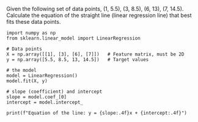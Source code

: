 Given the following set of data points, (1, 5.5), (3, 8.5), (6, 13), (7, 14.5). Calculate the equation of the straight line (linear regression line) that best fits these data points.
```
import numpy as np
from sklearn.linear_model import LinearRegression

# Data points
X = np.array([[1], [3], [6], [7]])   # Feature matrix, must be 2D
y = np.array([5.5, 8.5, 13, 14.5])   # Target values

# the model
model = LinearRegression()
model.fit(X, y)

# slope (coefficient) and intercept
slope = model.coef_[0]
intercept = model.intercept_

print(f"Equation of the line: y = {slope:.4f}x + {intercept:.4f}")
```
